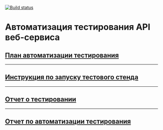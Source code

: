 [![Build status](https://ci.appveyor.com/api/projects/status/2idfa1m30xhyq4gx/branch/master?svg=true)](https://ci.appveyor.com/project/Lazarenkov/sql-api/branch/master)

# Автоматизация тестирования API веб-сервиса

## [План автоматизации тестирования](https://github.com/Lazarenkov/SQL-API/blob/master/docs/Plan.md)


---

## [Инструкция по запуску тестового стенда](https://github.com/Lazarenkov/SQL-API/blob/master/docs/Lifehacks.md)

---

## [Отчет о тестировании](https://github.com/Lazarenkov/SQL-API/blob/master/docs/Report.md)

---

## [Отчет по автоматизации тестирования](https://github.com/Lazarenkov/SQL-API/blob/master/docs/Summary.md)